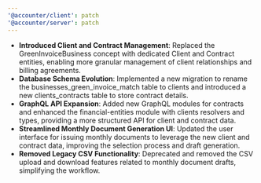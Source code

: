 ```yaml
---
'@accounter/client': patch
'@accounter/server': patch
---
```


* **Introduced Client and Contract Management**: Replaced the GreenInvoiceBusiness concept with dedicated Client and Contract entities, enabling more granular management of client relationships and billing agreements.
* **Database Schema Evolution**: Implemented a new migration to rename the businesses_green_invoice_match table to clients and introduced a new clients_contracts table to store contract details.
* **GraphQL API Expansion**: Added new GraphQL modules for contracts and enhanced the financial-entities module with clients resolvers and types, providing a more structured API for client and contract data.
* **Streamlined Monthly Document Generation UI**: Updated the user interface for issuing monthly documents to leverage the new client and contract data, improving the selection process and draft generation.
* **Removed Legacy CSV Functionality**: Deprecated and removed the CSV upload and download features related to monthly document drafts, simplifying the workflow.
